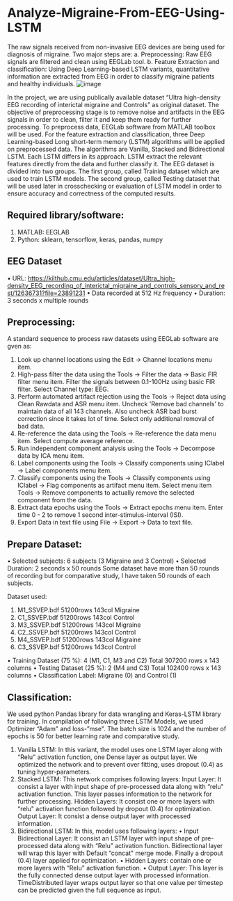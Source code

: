 # Analyze-Migraine-From-EEG-Using-LSTM
The raw signals received from non-invasive EEG devices are being used for diagnosis of migraine. Two major steps are:
a. Preprocessing: Raw EEG signals are filtered and clean using EEGLab tool.
b. Feature Extraction and classification: Using Deep Learning-based LSTM variants, quantitative information are extracted from EEG in order to classify migraine patients and healthy individuals. 
![image](https://user-images.githubusercontent.com/50692430/119967035-91c6f900-bfc9-11eb-8c14-9599e2c076de.png)

In the project, we are using publically available dataset “Ultra high-density EEG recording of interictal migraine and Controls” as original dataset.
The objective of preprocessing stage is to remove noise and artifacts in the EEG signals in order to clean, filter it and keep them ready for further processing. To preprocess data, EEGLab software from MATLAB toolbox will be used.
For the feature extraction and classification, three Deep Learning-based Long short-term memory (LSTM) algorithms will be applied on preprocessed data. The algorithms are Vanilla, Stacked and Bidirectional LSTM. Each LSTM differs in its approach. LSTM extract the relevant features directly from the data and further classify it. 
The EEG dataset is divided into two groups. The first group, called Training dataset which are used to train LSTM models. The second group, called Testing dataset that will be used later in crosschecking or evaluation of LSTM model in order to ensure accuracy and correctness of the computed results.

Required library/software:
----------------------------
1.	MATLAB: EEGLAB
2.	Python: sklearn, tensorflow, keras, pandas, numpy

EEG Dataset
-------------
•	URL: https://kilthub.cmu.edu/articles/dataset/Ultra_high-density_EEG_recording_of_interictal_migraine_and_controls_sensory_and_rest/12636731?file=23891231
•	Data recorded at 512 Hz frequency
•	Duration: 3 seconds x multiple rounds

Preprocessing:
--------------
A standard sequence to process raw datasets using EEGLab software are gven as:
1. Look up channel locations using the Edit → Channel locations menu item.
2. High-pass filter the data using the Tools → Filter the data → Basic FIR filter menu item. Filter the signals between 0.1-100Hz using basic FIR filter. Select Channel type: EEG.
3. Perform automated artifact rejection using the Tools → Reject data using Clean Rawdata and ASR menu item. Uncheck 'Remove bad channels' to maintain data of all 143 channels. Also uncheck ASR bad burst correction since it takes lot of time. Select only additional removal of bad data.
4. Re-reference the data using the Tools → Re-reference the data menu item. Select compute average reference.
5. Run independent component analysis using the Tools → Decompose data by ICA menu item.
6. Label components using the Tools → Classify components using IClabel → Label components menu item.
7. Classify components using the Tools → Classify components using IClabel → Flag components as artifact menu item. Select menu item Tools → Remove components to actually remove the selected component from the data.
8. Extract data epochs using the Tools → Extract epochs menu item. Enter time 0 - 2 to remove 1 second inter-stimulus-interval (ISI).
9. Export Data in text file using File → Export → Data to text file.

Prepare Dataset:
-----------------
•	Selected subjects: 6 subjects (3 Migraine and 3 Control)
•	Selected Duration: 2 seconds x 50 rounds
Some dataset have more than 50 rounds of recording but for comparative study, I have taken 50 rounds of each subjects.

Dataset used:
1.	M1_SSVEP.bdf	51200rows	143col	Migraine 
2.	C1_SSVEP.bdf	51200rows	143col	Control
3.	M3_SSVEP.bdf	51200rows	143col	Migraine
4.	C2_SSVEP.bdf	51200rows	143col	Control
5.	M4_SSVEP.bdf	51200rows	143col	Migraine
6.	C3_SSVEP.bdf	51200rows	143col	Control

•	Training Dataset (75 %): 4 (M1, C1, M3 and C2)
  Total 307200 rows x 143 columns
•	Testing Dataset (25 %): 2 (M4 and C3)
  Total 102400 rows x 143 columns
•	Classification Label: Migraine (0) and Control (1)

Classification:
--------------
We used python Pandas library for data wrangling and Keras-LSTM library for training.
In compilation of following three LSTM Models, we used Optimizer “Adam" and loss-”mse". The batch size is 1024 and the number of epochs is 50 for better learning rate and comparative study.
1. Vanilla LSTM: In this variant, the model uses one LSTM layer along with “Relu” activation function, one Dense layer as output layer. We optimized the network and to prevent over fitting, uses dropout (0.4) as tuning hyper-parameters.
2. Stacked LSTM: This network comprises following layers:
  Input Layer: It consist a layer with input shape of pre-processed data along with “relu" activation function. This layer passes information to the network for further processing.
  Hidden Layers: It consist one or more layers with “relu" activation function followed by dropout (0.4) for optimization.
  Output Layer: It consist a dense output layer with processed information.
3. Bidirectional LSTM: In this, model uses following layers:
  • Input Bidirectional Layer: It consist an LSTM layer with input shape of pre-processed data along with “Relu” activation function. Bidirectional layer will wrap this layer with Default “concat" merge mode. Finally a dropout (0.4) layer applied for optimization.
  • Hidden Layers: contain one or more layers with “Relu" activation function.
  • Output Layer: This layer is the fully connected dense output layer with processed information. TimeDistributed layer wraps output layer so that one value per timestep can be predicted given the full sequence as input.








